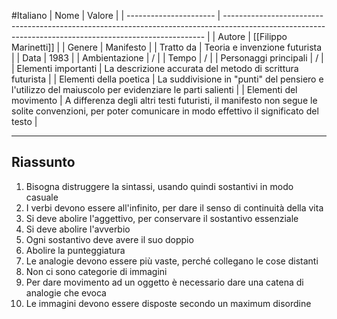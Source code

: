 #Italiano 
| Nome                   | Valore                                                                                                                                                  |
| ---------------------- | ------------------------------------------------------------------------------------------------------------------------------------------------------- |
| Autore                 | [[Filippo Marinetti]]                                                                                                                                   |
| Genere                 | Manifesto                                                                                                                                               |
| Tratto da              | Teoria e invenzione futurista                                                                                                                           |
| Data                   | 1983                                                                                                                                                    |
| Ambientazione          | /                                                                                                                                                       |
| Tempo                  | /                                                                                                                                                       |
| Personaggi principali  | /                                                                                                                                                       |
| Elementi importanti    | La descrizione accurata del metodo di scrittura futurista                                                                                                          |
| Elementi della poetica | La suddivisione in "punti" del pensiero e l'utilizzo del maiuscolo per evidenziare le parti salienti                                                    | 
| Elementi del movimento | A differenza degli altri testi futuristi, il manifesto non segue le solite convenzioni, per poter comunicare in modo effettivo il significato del testo |

---
## Riassunto

1. Bisogna distruggere la sintassi, usando quindi sostantivi in modo casuale
2. I verbi devono essere all'infinito, per dare il senso di continuità della vita
3. Si deve abolire l'aggettivo, per conservare il sostantivo essenziale
4. Si deve abolire l'avverbio
5. Ogni sostantivo deve avere il suo doppio
6. Abolire la punteggiatura
7. Le analogie devono essere più vaste, perché collegano le cose distanti
8. Non ci sono categorie di immagini
9. Per dare movimento ad un oggetto è necessario dare una catena di analogie che evoca
10. Le immagini devono essere disposte secondo un maximum disordine